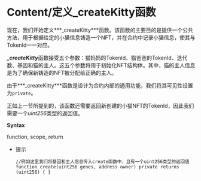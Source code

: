 # Content/定义_createKitty函数

现在，我们开始定义***_createKitty***函数。该函数的主要目的是提供一个公共方法，用于根据给定的小猫信息铸造一个NFT，并在合约中记录小猫信息，使其与TokenId一一对应。

***_createKitty***函数接受五个参数：猫妈妈的TokenId、猫爸爸的TokenId、迭代数、基因和猫的主人。这五个参数将用于初始化NFT结构体。其中，猫的主人信息是为了确保新铸造的NFT被分配给正确的主人。

由于***_createKitty***函数是设计为合约内部的通用功能，我们将其可见性设置为`private`。

正如上一节所提到的，该函数还需要返回新创建的小猫NFT的TokenId，因此我们需要一个*uint256*类型的返回值。

**Syntax**

function, scope, return

- 提示
    
    ```solidity
    //例如这里我们将基因和主人信息传入create函数中，且有一个uint256类型的返回值
    function create(uint256 genes, address owner) private returns (uint256) { }
    ```